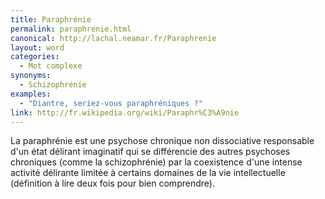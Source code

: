 ```yaml
---
title: Paraphrénie
permalink: paraphrenie.html
canonical: http://lachal.neamar.fr/Paraphrenie
layout: word
categories:
  - Mot complexe
synonyms:
  - Schizophrénie
examples:
  - "Diantre, seriez-vous paraphréniques ?"
link: http://fr.wikipedia.org/wiki/Paraphr%C3%A9nie
---
```


La paraphrénie est une psychose chronique non dissociative responsable d'un état délirant imaginatif qui se différencie des autres psychoses chroniques (comme la schizophrénie) par la coexistence d'une intense activité délirante limitée à certains domaines de la vie intellectuelle (définition à lire deux fois pour bien comprendre).

